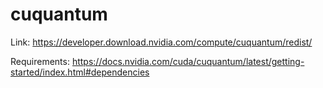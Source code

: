 # cuquantum

Link: <https://developer.download.nvidia.com/compute/cuquantum/redist/>

Requirements: <https://docs.nvidia.com/cuda/cuquantum/latest/getting-started/index.html#dependencies>

